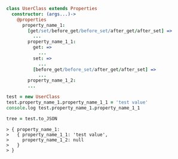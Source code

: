 ```coffee
class UserClass extends Properties
  constructor: (args...)->
    @properties
      property_name_1:
        [get/set/before_get/before_set/after_get/after_set] =>
          ...
        property_name_1_1:
          get: =>
            ...
          set: =>
            ...
          [before_get/before_set/after_get/after_set] =>
            ...
        property_name_1_2:
        ...

test = new UserClass
test.property_name_1.property_name_1_1 = 'test value'
console.log test.property_name_1.property_name_1_1

tree = test.to_JSON
```
    > { property_name_1:
    >   { property_name_1_1: 'test value', 
    >     property_name_1_2: null
    >   }
    > }


